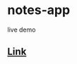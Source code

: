 # notes-app
live demo
## [Link](https://res.cloudinary.com/dugdmyq5b/video/upload/v1687417154/Can_add_new_Note_yra5g2.mp4)
